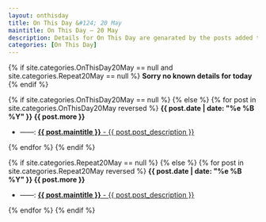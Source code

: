 ```yaml
---
layout: onthisday
title: On This Day &#124; 20 May
maintitle: On This Day — 20 May
description: Details for On This Day are genarated by the posts added to the website so the content is subject to changes/updates over time.
categories: [On This Day]
---
```


{% if site.categories.OnThisDay20May == null and site.categories.Repeat20May == null %}
<strong>Sorry no known details for today</strong>
{% endif %}

{% if site.categories.OnThisDay20May == null %}
{% else %}
{% for post in site.categories.OnThisDay20May reversed %}
<strong>{{ post.date | date: "%e %B %Y" }} {{ post.more }}</strong>
<ul>
<li> ——: <a href="{{ post.url }}"><strong>{{ post.maintitle }}</strong> - {{ post.post_description }}</a></li>
</ul>
{% endfor %}
{% endif %}

{% if site.categories.Repeat20May == null %}
{% else %}
{% for post in site.categories.Repeat20May reversed %}
<strong>{{ post.date | date: "%e %B %Y" }} {{ post.more }}</strong>
<ul>
<li> ——: <a href="{{ post.url }}"><strong>{{ post.maintitle }}</strong> - {{ post.post_description }}</a></li>
</ul>
{% endfor %}
{% endif %}
